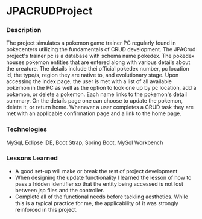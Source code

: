 # JPACRUDProject

### Description
The project simulates a pokemon game trainer PC regularly found in pokecenters utilizing the fundamentals of CRUD development. The JPACrud project's trainer pc is a database with schema name pokedex. The pokedex houses pokemon entities that are entered along with various details about the creature. The details include thei official pokedex number, pc location id, the type/s, region they are native to, and evolutionary stage. Upon accessing the index page, the user is met with a list of all available pokemon in the PC  as well as the option to look one up by pc location, add a pokemon, or delete a pokemon. Each name links to the pokemon's detail summary. On the details page one can choose to update the pokemon, delete it, or return home. Whenever a user completes a CRUD task they are met with an applicable confirmation page and a link to the home page.  

### Technologies

MySql, Eclipse IDE, Boot Strap, Spring Boot, MySql Workbench

### Lessons Learned
- A good set-up will make or break the rest of project development
- When designing the update functionality I learned the lesson of how to pass a hidden identifier so that the entity being accessed is not lost between jsp files and the controller.
- Complete all of the functional needs before tackling aesthetics. While this is a typical practice for me, the applicability of it was strongly reinforced in this project. 

 
